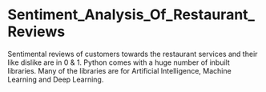 # Sentiment_Analysis_Of_Restaurant_Reviews
Sentimental reviews of customers towards the restaurant services and their like dislike are in 0 &amp; 1. Python comes with a huge number of inbuilt libraries. Many of the libraries are for Artificial Intelligence, Machine Learning and Deep Learning.
